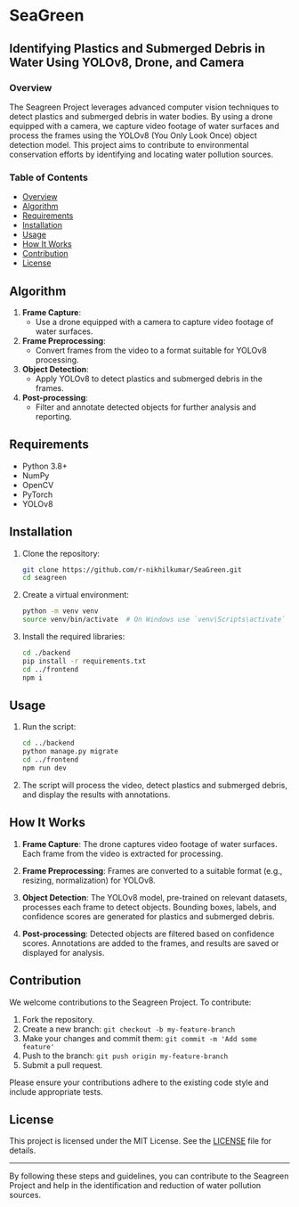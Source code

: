 # SeaGreen

## Identifying Plastics and Submerged Debris in Water Using YOLOv8, Drone, and Camera

### Overview

The Seagreen Project leverages advanced computer vision techniques to detect plastics and submerged debris in water bodies. By using a drone equipped with a camera, we capture video footage of water surfaces and process the frames using the YOLOv8 (You Only Look Once) object detection model. This project aims to contribute to environmental conservation efforts by identifying and locating water pollution sources.

### Table of Contents

- [Overview](#overview)
- [Algorithm](#algorithm)
- [Requirements](#requirements)
- [Installation](#installation)
- [Usage](#usage)
- [How It Works](#how-it-works)
- [Contribution](#contribution)
- [License](#license)

## Algorithm

1. **Frame Capture**:
    - Use a drone equipped with a camera to capture video footage of water surfaces.
2. **Frame Preprocessing**:
    - Convert frames from the video to a format suitable for YOLOv8 processing.
3. **Object Detection**:
    - Apply YOLOv8 to detect plastics and submerged debris in the frames.
4. **Post-processing**:
    - Filter and annotate detected objects for further analysis and reporting.

## Requirements

- Python 3.8+
- NumPy
- OpenCV
- PyTorch
- YOLOv8

## Installation

1. Clone the repository:
    ```bash
    git clone https://github.com/r-nikhilkumar/SeaGreen.git
    cd seagreen
    ```

2. Create a virtual environment:
    ```bash
    python -m venv venv
    source venv/bin/activate  # On Windows use `venv\Scripts\activate`
    ```

3. Install the required libraries:
    ```bash
    cd ./backend
    pip install -r requirements.txt
    cd ../frontend
    npm i
    ```

## Usage

1. Run the script:
    ```bash
    cd ../backend
    python manage.py migrate
    cd ../frontend
    npm run dev
    ```

2. The script will process the video, detect plastics and submerged debris, and display the results with annotations.

## How It Works

1. **Frame Capture**: The drone captures video footage of water surfaces. Each frame from the video is extracted for processing.

2. **Frame Preprocessing**: Frames are converted to a suitable format (e.g., resizing, normalization) for YOLOv8.

3. **Object Detection**: The YOLOv8 model, pre-trained on relevant datasets, processes each frame to detect objects. Bounding boxes, labels, and confidence scores are generated for plastics and submerged debris.

4. **Post-processing**: Detected objects are filtered based on confidence scores. Annotations are added to the frames, and results are saved or displayed for analysis.

## Contribution

We welcome contributions to the Seagreen Project. To contribute:

1. Fork the repository.
2. Create a new branch: `git checkout -b my-feature-branch`
3. Make your changes and commit them: `git commit -m 'Add some feature'`
4. Push to the branch: `git push origin my-feature-branch`
5. Submit a pull request.

Please ensure your contributions adhere to the existing code style and include appropriate tests.

## License

This project is licensed under the MIT License. See the [LICENSE](LICENSE) file for details.

---

By following these steps and guidelines, you can contribute to the Seagreen Project and help in the identification and reduction of water pollution sources.
